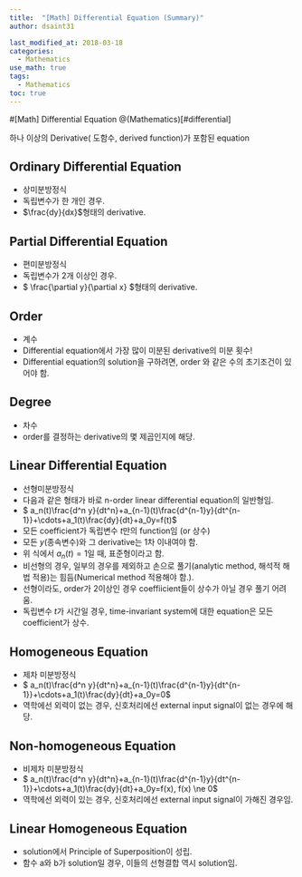 ```yaml
---
title:  "[Math] Differential Equation (Summary)"
author: dsaint31

last_modified_at: 2018-03-18
categories: 
  - Mathematics
use_math: true
tags: 
  - Mathematics 
toc: true
---
```


#[Math] Differential Equation
@(Mathematics)[#differential]

하나 이상의 Derivative( 도함수, derived function)가 포함된 equation

## Ordinary Differential Equation

* 상미분방정식
* 독립변수가 한 개인 경우.
* $\frac{dy}{dx}$형태의 derivative.

## Partial Differential Equation

* 편미분방정식
* 독립변수가 2개 이상인 경우.
* $ \frac{\partial y}{\partial x} $형태의 derivative.

## Order

* 계수
* Differential equation에서 가장 많이 미분된 derivative의 미분 횟수!
* Differential equation의 solution을 구하려면, order 와 같은 수의 초기조건이 있어야 함.

## Degree

* 차수
* order를 결정하는 derivative의 몇 제곱인지에 해당.

## Linear Differential Equation

* 선형미분방정식
* 다음과 같은 형태가 바로 n-order linear differential equation의 일반형임.
* $ a_n(t)\frac{d^n y}{dt^n}+a_{n-1}(t)\frac{d^{n-1}y}{dt^{n-1}}+\cdots+a_1(t)\frac{dy}{dt}+a_0y=f(t)$
* 모든 coefficient가 독립변수 $t$만의 function임 (or 상수)
* 모든 $y$(종속변수)와 그 derivative는 1차 이내여야 함.
* 위 식에서 $a_n(t)=1$일 때, 표준형이라고 함.
* 비선형의 경우, 일부의 경우를 제외하고 손으로 풀기(analytic method, 해석적 해법 적용)는 힘듬(Numerical method 적용해야 함.).
* 선형이라도, order가 2이상인 경우 coeffiicient들이 상수가 아닐 경우 풀기 어려움.
* 독립변수 $t$가 시간일 경우, time-invariant system에 대한 equation은 모든 coefficient가 상수.

## Homogeneous Equation

* 제차 미분방정식
* $ a_n(t)\frac{d^n y}{dt^n}+a_{n-1}(t)\frac{d^{n-1}y}{dt^{n-1}}+\cdots+a_1(t)\frac{dy}{dt}+a_0y=0$
* 역학에선 외력이 없는 경우, 신호처리에선 external input signal이 없는 경우에 해당.

## Non-homogeneous Equation

* 비제차 미분방정식
* $ a_n(t)\frac{d^n y}{dt^n}+a_{n-1}(t)\frac{d^{n-1}y}{dt^{n-1}}+\cdots+a_1(t)\frac{dy}{dt}+a_0y=f(x), f(x) \ne 0$
* 역학에선 외력이 있는 경우, 신호처리에선 external input signal이 가해진 경우임.

## Linear Homogeneous Equation

* solution에서 Principle of Superposition이 성립.
* 함수 a와 b가 solution일 경우, 이들의 선형결합 역시 solution임.

 